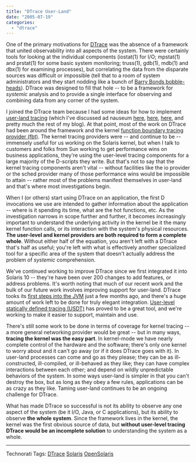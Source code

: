 ```yaml
---
title: "DTrace User-Land"
date: "2005-07-19"
categories: 
  - "dtrace"
---
```


One of the primary motivations for [DTrace](http://www.opensolaris.org/os/community/dtrace/) was the absence of a framework that united observability into all aspects of the system. There were certainly tools for looking at the individual components (iostat(1) for I/O; mpstat(1) and prstat(1) for some basic system monitoring; truss(1), gdb(1), mdb(1) and dbx(1) for examining processes), but correlating the data from the disparate sources was difficult or impossible (tell that to a room of system administrators and they start nodding like a bunch of [Barry Bonds bobble-heads](http://www.encoremusic.com/gift/2850176.html)). DTrace was designed to fill that hole -- to be a framework for _systemic_ analysis and to provide a single interface for observing and combining data from any corner of the system.

I joined the DTrace team because I had some ideas for how to implement [user-land tracing](http://docs.sun.com/app/docs/doc/817-6223/6mlkidlmd?a=view) (which I've discussed ad nauseum [here](http://dtrace.org/blogs/ahl/pid_provider_exposed), [here](http://dtrace.org/blogs/ahl/dtrace_is_open), [here](http://dtrace.org/blogs/ahl/dtrace_for_developers), and pretty much the rest of my blog). At that point, most of the work on DTrace had been around the framework and the kernel [function boundary tracing provider (fbt)](http://docs.sun.com/app/docs/doc/817-6223/6mlkidljt?a=view). The kernel tracing providers were -- and continue to be -- immensely useful for us working on the Solaris kernel, but when I talk to customers and folks from Sun working to get performance wins on business applications, they're using the user-level tracing components for a large majority of the D-scripts they write. But that's not to say that the kernel tracing components aren't vital -- without facilities like the io provider or the sched provider many of those performance wins would be impossible to attain -- rather most of the problems manifest themselves in user-land and that's where most investigations begin.

When I (or others) start using DTrace on an application, the first D invocations we use are intended to gather information about the application -- where is it spending its time, what are the hot functions, etc. As the investigation narrows in scope further and further, it becomes increasingly important to understand the underlying activity in the kernel be it the many kernel function calls, or its interaction with the system's physical resources. **The user-level and kernel providers are both required to form a complete whole**. Without either half of the equation, you aren't left with a DTrace that's half as useful; you're left with what is effectively another specialized tool for a specific area of the system that doesn't actually address the problem of _systemic_ comprehension.

We've continued working to improve DTrace since we first integrated it into Solaris 10 -- they're have been over 200 changes to add features, or address problems. It's worth noting that much of our recent work and the bulk of our future work involves improving support for user-land. DTrace tooks its [first steps into the JVM](http://dtrace.org/blogs/ahl/dtrace_presentation_at_javaone) just a few months ago, and there's a huge amount of work left to be done for truly elegant integration. [User-level statically defined tracing (USDT)](http://docs.sun.com/app/docs/doc/817-6223/6mlkidlms?a=view) has proved to be a great tool, and we're working to make it easier to support, maintain and use.

There's still some work to be done in terms of coverage for kernel tracing -- a more general networking provider would be great -- but in many ways, **tracing the kernel was the easy part**. In kernel-mode we have nearly complete control of the hardware and the software; there's only one kernel to worry about and it can't go away (or if it does DTrace goes with it). In user-land processes can come and go as they please; they can be as ill-constructed, ill-compiled, or ill-behaved as they like; they can have complex interactions between each other; and depend on wildly unpredictable behaviors of the system. In some ways user-land is simpler in that you can't destroy the box, but as long as they obey a few rules, applications can be as crazy as they like. Taming user-land continues to be an ongoing challenge for DTrace.

What has made DTrace so successful is not its ability to observe any one aspect of the system (be it I/O, Java, or C applications), but its ability to observe **the whole system**. Since the framework lives in the kernel, the kernel was the first obvious source of data, but **without user-level tracing DTrace would be an incomplete solution** to understanding the system as a whole.

* * *

Technorati Tags: [DTrace](http://technorati.com/tag/DTrace) [Solaris](http://technorati.com/tag/Solaris) [OpenSolaris](http://technorati.com/tag/OpenSolaris)
